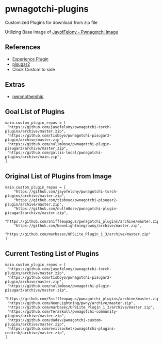 # pwnagotchi-plugins

Customized Plugins for download from zip file

Utilizing Base Image of [JayofFelony - Pwnagotchi Image](https://github.com/jayofelony/pwnagotchi)

## References

- [Experience Plugin](https://github.com/GaelicThunder/Experience-Plugin-Pwnagotchi)
- [pisugar2](https://github.com/tisboyo/pwnagotchi-pisugar2-plugin)
- Clock Custom to side
  
## Extras

- [pwnmothership](https://github.com/ad/pwnmothership)


## Goal List of Plugins
```
main.custom_plugin_repos = [
 "https://github.com/jayofelony/pwnagotchi-torch-plugins/archive/master.zip",
 "https://github.com/tisboyo/pwnagotchi-pisugar2-plugin/archive/master.zip",
 "https://github.com/nullm0ose/pwnagotchi-plugin-pisugar3/archive/master.zip",
 "https://github.com/gallis-local/pwnagotchi-plugins/archive/main.zip",
]
```

## Original List of Plugins from Image

```
main.custom_plugin_repos = [
    "https://github.com/jayofelony/pwnagotchi-torch-plugins/archive/master.zip",
    "https://github.com/tisboyo/pwnagotchi-pisugar2-plugin/archive/master.zip",
    "https://github.com/nullm0ose/pwnagotchi-plugin-pisugar3/archive/master.zip",
    "https://github.com/Sniffleupagus/pwnagotchi_plugins/archive/master.zip",
    "https://github.com/NeonLightning/pwny/archive/master.zip",
    "https://github.com/marbasec/UPSLite_Plugin_1_3/archive/master.zip"
]
```

## Current Testing List of Plugins

```
main.custom_plugin_repos = [
 "https://github.com/jayofelony/pwnagotchi-torch-plugins/archive/master.zip",
 "https://github.com/tisboyo/pwnagotchi-pisugar2-plugin/archive/master.zip",
 "https://github.com/nullm0ose/pwnagotchi-plugin-pisugar3/archive/master.zip",
 "https://github.com/Sniffleupagus/pwnagotchi_plugins/archive/master.zip",
 "https://github.com/NeonLightning/pwny/archive/master.zip",
 "https://github.com/marbasec/UPSLite_Plugin_1_3/archive/master.zip",
 "https://github.com/Teraskull/pwnagotchi-community-plugins/archive/master.zip",
 "https://github.com/dadav/pwnagotchi-custom-plugins/archive/master.zip",
 "https://github.com/evilsocket/pwnagotchi-plugins-contrib/archive/master.zip",
]
```





